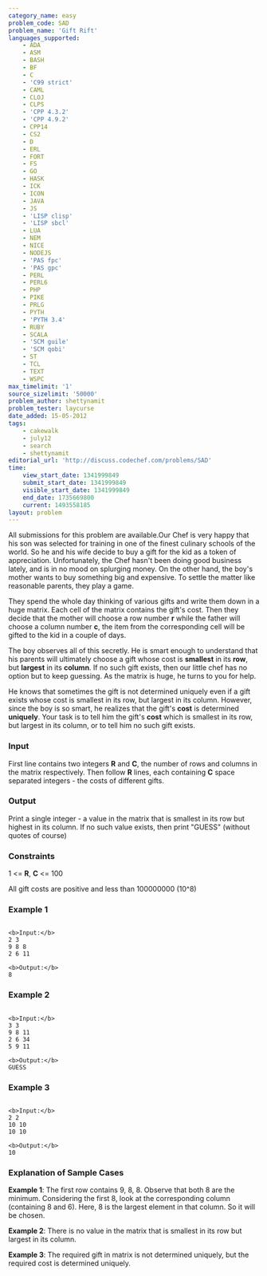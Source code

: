 ```yaml
---
category_name: easy
problem_code: SAD
problem_name: 'Gift Rift'
languages_supported:
    - ADA
    - ASM
    - BASH
    - BF
    - C
    - 'C99 strict'
    - CAML
    - CLOJ
    - CLPS
    - 'CPP 4.3.2'
    - 'CPP 4.9.2'
    - CPP14
    - CS2
    - D
    - ERL
    - FORT
    - FS
    - GO
    - HASK
    - ICK
    - ICON
    - JAVA
    - JS
    - 'LISP clisp'
    - 'LISP sbcl'
    - LUA
    - NEM
    - NICE
    - NODEJS
    - 'PAS fpc'
    - 'PAS gpc'
    - PERL
    - PERL6
    - PHP
    - PIKE
    - PRLG
    - PYTH
    - 'PYTH 3.4'
    - RUBY
    - SCALA
    - 'SCM guile'
    - 'SCM qobi'
    - ST
    - TCL
    - TEXT
    - WSPC
max_timelimit: '1'
source_sizelimit: '50000'
problem_author: shettynamit
problem_tester: laycurse
date_added: 15-05-2012
tags:
    - cakewalk
    - july12
    - search
    - shettynamit
editorial_url: 'http://discuss.codechef.com/problems/SAD'
time:
    view_start_date: 1341999849
    submit_start_date: 1341999849
    visible_start_date: 1341999849
    end_date: 1735669800
    current: 1493558185
layout: problem
---
```

All submissions for this problem are available.Our Chef is very happy that his son was selected for training in one of the finest culinary schools of the world. So he and his wife decide to buy a gift for the kid as a token of appreciation. Unfortunately, the Chef hasn't been doing good business lately, and is in no mood on splurging money. On the other hand, the boy's mother wants to buy something big and expensive. To settle the matter like reasonable parents, they play a game.

They spend the whole day thinking of various gifts and write them down in a huge matrix. Each cell of the matrix contains the gift's cost. Then they decide that the mother will choose a row number **r** while the father will choose a column number **c**, the item from the corresponding cell will be gifted to the kid in a couple of days.

The boy observes all of this secretly. He is smart enough to understand that his parents will ultimately choose a gift whose cost is **smallest** in its **row**, but **largest** in its **column**. If no such gift exists, then our little chef has no option but to keep guessing. As the matrix is huge, he turns to you for help.

He knows that sometimes the gift is not determined uniquely even if a gift exists whose cost is smallest in its row, but largest in its column. However, since the boy is so smart, he realizes that the gift's **cost** is determined **uniquely**. Your task is to tell him the gift's **cost** which is smallest in its row, but largest in its column, or to tell him no such gift exists.

### Input

First line contains two integers **R** and **C**, the number of rows and columns in the matrix respectively. Then follow **R** lines, each containing **C** space separated integers - the costs of different gifts.

### Output

 Print a single integer - a value in the matrix that is smallest in its row but highest in its column. If no such value exists, then print "GUESS" (without quotes of course)

### Constraints

 1 <= **R**, **C** <= 100

 All gift costs are positive and less than 100000000 (10^8)

### Example 1

```

<b>Input:</b>
2 3
9 8 8
2 6 11

<b>Output:</b>
8

```
### Example 2

```

<b>Input:</b>
3 3
9 8 11
2 6 34
5 9 11

<b>Output:</b>
GUESS

```
### Example 3

```

<b>Input:</b>
2 2
10 10
10 10

<b>Output:</b>
10

```
### Explanation of Sample Cases

**Example 1**: The first row contains 9, 8, 8. Observe that both 8 are the minimum. Considering the first 8, look at the corresponding column (containing 8 and 6). Here, 8 is the largest element in that column. So it will be chosen.

**Example 2**: There is no value in the matrix that is smallest in its row but largest in its column.

**Example 3**: The required gift in matrix is not determined uniquely, but the required cost is determined uniquely.